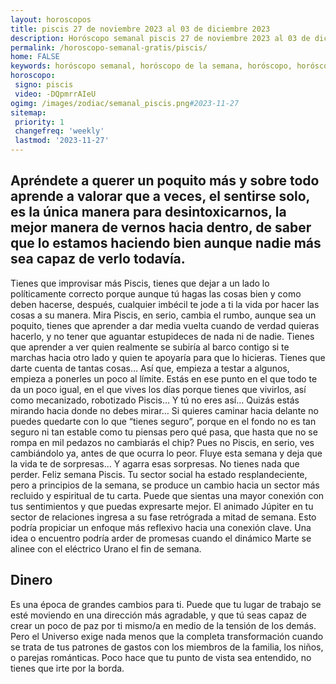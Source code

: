 ```yaml
---
layout: horoscopos
title: piscis 27 de noviembre 2023 al 03 de diciembre 2023 
description: Horóscopo semanal piscis 27 de noviembre 2023 al 03 de diciembre 2023. Apréndete a querer un poquito más y sobre todo aprende a valorar que a veces, el sentirse solo, es la única manera para desintoxicarnos, la mejor manera de vernos hacia dentro, de saber que lo estamos haciendo bien aunque nadie más sea capaz de verlo todavía.
permalink: /horoscopo-semanal-gratis/piscis/
home: FALSE
keywords: horóscopo semanal, horóscopo de la semana, horóscopo, horóscopo gratis,horóscopos, horóscopo esperanza gracia, horoscopos piscis la semana, horóscopos gratis, Tarot, Astrologia, Zodíaco, piscis, horoscopo gratis, semanal
horoscopo:
 signo: piscis
 video: -DQpmrrAIeU
ogimg: /images/zodiac/semanal_piscis.png#2023-11-27
sitemap:
 priority: 1
 changefreq: 'weekly'
 lastmod: '2023-11-27'
---
```




## Apréndete a querer un poquito más y sobre todo aprende a valorar que a veces, el sentirse solo, es la única manera para desintoxicarnos, la mejor manera de vernos hacia dentro, de saber que lo estamos haciendo bien aunque nadie más sea capaz de verlo todavía.

Tienes que improvisar más Piscis, tienes que dejar a un lado lo políticamente correcto porque aunque tú hagas las cosas bien y como deben hacerse, después, cualquier imbécil te jode a ti la vida por hacer las cosas a su manera. Mira Piscis, en serio, cambia el rumbo, aunque sea un poquito, tienes que aprender a dar media vuelta cuando de verdad quieras hacerlo, y no tener que aguantar estupideces de nada ni de nadie. Tienes que aprender a ver quien realmente se subiría al barco contigo si te marchas hacia otro lado y quien te apoyaría para que lo hicieras. Tienes que darte cuenta de tantas cosas… Así que, empieza a testar a algunos, empieza a ponerles un poco al límite. Estás en ese punto en el que todo te da un poco igual, en el que vives los días porque tienes que vivirlos, así como mecanizado, robotizado Piscis… Y tú no eres así… Quizás estás mirando hacia donde no debes mirar… Si quieres caminar hacia delante no puedes quedarte con lo que “tienes seguro”, porque en el fondo no es tan seguro ni tan estable como tu piensas pero qué pasa, que hasta que no se rompa en mil pedazos no cambiarás el chip? Pues no Piscis, en serio, ves cambiándolo ya, antes de que ocurra lo peor. Fluye esta semana y deja que la vida te de sorpresas… Y agarra esas sorpresas. No tienes nada que perder. Feliz semana Piscis.
Tu sector social ha estado resplandeciente, pero a principios de la semana, se produce un cambio hacia un sector más recluido y espiritual de tu carta. Puede que sientas una mayor conexión con tus sentimientos y que puedas expresarte mejor. El animado Júpiter en tu sector de relaciones ingresa a su fase retrógrada a mitad de semana. Esto podría propiciar un enfoque más reflexivo hacia una conexión clave. Una idea o encuentro podría arder de promesas cuando el dinámico Marte se alinee con el eléctrico Urano el fin de semana.

## Dinero

Es una época de grandes cambios para ti. Puede que tu lugar de trabajo se esté moviendo en una dirección más agradable, y que tú seas capaz de crear un poco de paz por ti mismo/a en medio de la tensión de los demás. Pero el Universo exige nada menos que la completa transformación cuando se trata de tus patrones de gastos con los miembros de la familia, los niños, o parejas románticas. Poco hace que tu punto de vista sea entendido, no tienes que irte por la borda.